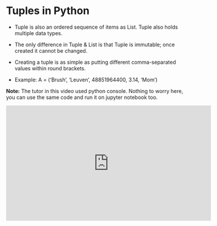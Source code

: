 # Tuples in Python

* Tuple is also an ordered sequence of items as List. Tuple also holds multiple data types.
* The only difference in Tuple & List is that Tuple is immutable; once created it cannot be changed.

* Creating a tuple is as simple as putting different comma-separated values within round brackets.

* Example: A = (‘Brush’, ‘Leuven’, 48851964400, 3.14, ‘Mom’)

**Note:** The tutor in this video used python console. Nothing to worry here, you can use the same code and run it on jupyter notebook too.

<iframe width="560" height="315" src="https://www.youtube.com/embed/XQOWZidQSnE" title="YouTube video player" frameborder="0" allow="accelerometer; autoplay; clipboard-write; encrypted-media; gyroscope; picture-in-picture" allowfullscreen></iframe>